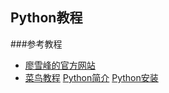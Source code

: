 ## Python教程
###参考教程
  - [廖雪峰的官方网站](https://www.liaoxuefeng.com/wiki/1016959663602400)
  - [菜鸟教程](https://www.runoob.com/python3/python3-tutorial.html)
[Python简介](./简介.md)
[Python安装](./Python安装.md)
